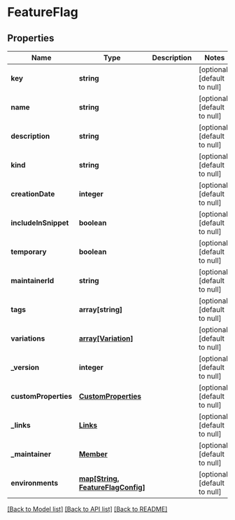 # FeatureFlag

## Properties
Name | Type | Description | Notes
------------ | ------------- | ------------- | -------------
**key** | **string** |  | [optional] [default to null]
**name** | **string** |  | [optional] [default to null]
**description** | **string** |  | [optional] [default to null]
**kind** | **string** |  | [optional] [default to null]
**creationDate** | **integer** |  | [optional] [default to null]
**includeInSnippet** | **boolean** |  | [optional] [default to null]
**temporary** | **boolean** |  | [optional] [default to null]
**maintainerId** | **string** |  | [optional] [default to null]
**tags** | **array[string]** |  | [optional] [default to null]
**variations** | [**array[Variation]**](Variation.md) |  | [optional] [default to null]
**_version** | **integer** |  | [optional] [default to null]
**customProperties** | [**CustomProperties**](CustomProperties.md) |  | [optional] [default to null]
**_links** | [**Links**](Links.md) |  | [optional] [default to null]
**_maintainer** | [**Member**](Member.md) |  | [optional] [default to null]
**environments** | [**map[String, FeatureFlagConfig]**](FeatureFlagConfig.md) |  | [optional] [default to null]

[[Back to Model list]](../README.md#documentation-for-models) [[Back to API list]](../README.md#documentation-for-api-endpoints) [[Back to README]](../README.md)



